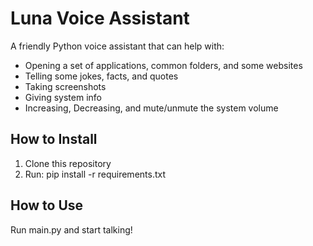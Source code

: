 # Luna Voice Assistant

A friendly Python voice assistant that can help with:
- Opening a set of applications, common folders, and some websites
- Telling some jokes, facts, and quotes
- Taking screenshots
- Giving system info
- Increasing, Decreasing, and mute/unmute the system volume

## How to Install
1. Clone this repository
2. Run: pip install -r requirements.txt

## How to Use
Run main.py and start talking!